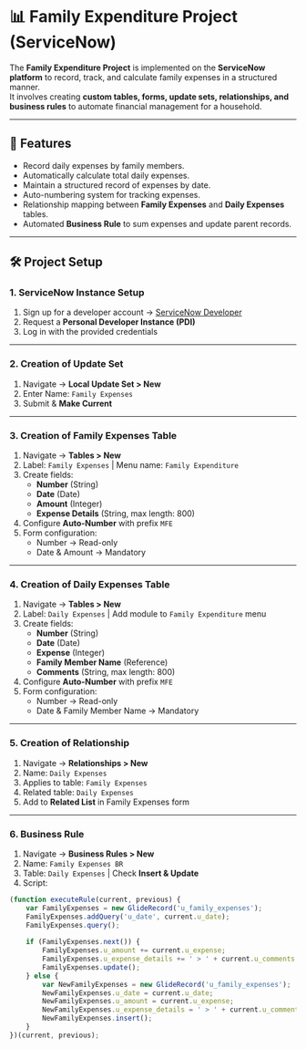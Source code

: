 # 📊 Family Expenditure Project (ServiceNow)

The **Family Expenditure Project** is implemented on the **ServiceNow platform** to record, track, and calculate family expenses in a structured manner.  
It involves creating **custom tables, forms, update sets, relationships, and business rules** to automate financial management for a household.

---

## 🚀 Features
- Record daily expenses by family members.
- Automatically calculate total daily expenses.
- Maintain a structured record of expenses by date.
- Auto-numbering system for tracking expenses.
- Relationship mapping between **Family Expenses** and **Daily Expenses** tables.
- Automated **Business Rule** to sum expenses and update parent records.

---

## 🛠️ Project Setup

### 1. ServiceNow Instance Setup
1. Sign up for a developer account → [ServiceNow Developer](https://developer.servicenow.com)  
2. Request a **Personal Developer Instance (PDI)**  
3. Log in with the provided credentials  

---

### 2. Creation of Update Set
1. Navigate → **Local Update Set > New**  
2. Enter Name: `Family Expenses`  
3. Submit & **Make Current**  

---

### 3. Creation of Family Expenses Table
1. Navigate → **Tables > New**  
2. Label: `Family Expenses` | Menu name: `Family Expenditure`  
3. Create fields:  
   - **Number** (String)  
   - **Date** (Date)  
   - **Amount** (Integer)  
   - **Expense Details** (String, max length: 800)  
4. Configure **Auto-Number** with prefix `MFE`  
5. Form configuration:  
   - Number → Read-only  
   - Date & Amount → Mandatory  

---

### 4. Creation of Daily Expenses Table
1. Navigate → **Tables > New**  
2. Label: `Daily Expenses` | Add module to `Family Expenditure` menu  
3. Create fields:  
   - **Number** (String)  
   - **Date** (Date)  
   - **Expense** (Integer)  
   - **Family Member Name** (Reference)  
   - **Comments** (String, max length: 800)  
4. Configure **Auto-Number** with prefix `MFE`  
5. Form configuration:  
   - Number → Read-only  
   - Date & Family Member Name → Mandatory  

---

### 5. Creation of Relationship
1. Navigate → **Relationships > New**  
2. Name: `Daily Expenses`  
3. Applies to table: `Family Expenses`  
4. Related table: `Daily Expenses`  
5. Add to **Related List** in Family Expenses form  

---

### 6. Business Rule
1. Navigate → **Business Rules > New**  
2. Name: `Family Expenses BR`  
3. Table: `Daily Expenses` | Check **Insert & Update**  
4. Script:

```javascript
(function executeRule(current, previous) {
    var FamilyExpenses = new GlideRecord('u_family_expenses');
    FamilyExpenses.addQuery('u_date', current.u_date);
    FamilyExpenses.query();
    
    if (FamilyExpenses.next()) {
        FamilyExpenses.u_amount += current.u_expense;
        FamilyExpenses.u_expense_details += ' > ' + current.u_comments + ': Rs.' + current.u_expense + '/-';
        FamilyExpenses.update();
    } else {
        var NewFamilyExpenses = new GlideRecord('u_family_expenses');
        NewFamilyExpenses.u_date = current.u_date;
        NewFamilyExpenses.u_amount = current.u_expense;
        NewFamilyExpenses.u_expense_details = ' > ' + current.u_comments + ': Rs.' + current.u_expense + '/-';
        NewFamilyExpenses.insert();
    }
})(current, previous);
